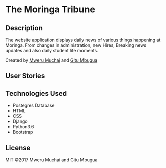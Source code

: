 # The Moringa Tribune

## Description
The website application displays daily news of various things happening at Moringa. From changes in administration, new Hires, Breaking news updates and also daily student life moments.

Created by [Mweru Muchai](https://github.com/mwerumuchai) and [Gitu Mbugua](https://github.com/GituMbugua)

## User Stories


## Technologies Used
* Postegres Database
* HTML
* CSS
* Django
* Python3.6
* Bootstrap

## License
MIT ©2017 Mweru Muchai and Gitu Mbugua
